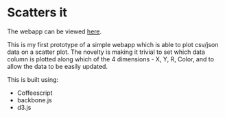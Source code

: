 # Scatters it

The webapp can be viewed [here](http://scattersit.herokuapp.com).

This is my first prototype of a simple webapp which is able to plot csv/json
data on a scatter plot. The novelty is making it trivial to set which data
column is plotted along which of the 4 dimensions - X, Y, R, Color, and to
allow the data to be easily updated.

This is built using:

- Coffeescript
- backbone.js
- d3.js
